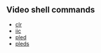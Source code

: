 ## Video shell commands

* [clr](./video-shell-commands/clr.md)
* [iic](./video-shell-commands/iic.md)
* [pled](./video-shell-commands/pled.md)
* [pleds](./video-shell-commands/pleds.md)